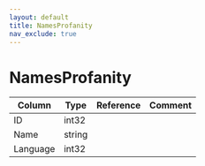 ```yaml
---
layout: default
title: NamesProfanity
nav_exclude: true
---
```

# NamesProfanity

| Column | Type | Reference | Comment |
|--------|------|-----------|---------|
|ID|int32|||
|Name|string|||
|Language|int32|||
